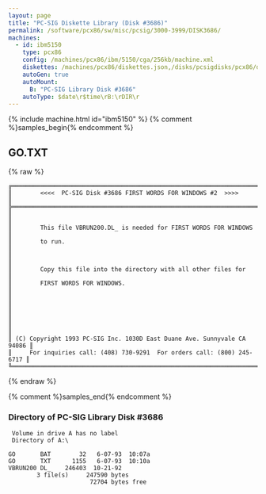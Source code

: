 ```yaml
---
layout: page
title: "PC-SIG Diskette Library (Disk #3686)"
permalink: /software/pcx86/sw/misc/pcsig/3000-3999/DISK3686/
machines:
  - id: ibm5150
    type: pcx86
    config: /machines/pcx86/ibm/5150/cga/256kb/machine.xml
    diskettes: /machines/pcx86/diskettes.json,/disks/pcsigdisks/pcx86/diskettes.json
    autoGen: true
    autoMount:
      B: "PC-SIG Library Disk #3686"
    autoType: $date\r$time\rB:\rDIR\r
---
```


{% include machine.html id="ibm5150" %}
{% comment %}samples_begin{% endcomment %}

## GO.TXT

{% raw %}
```
╔═════════════════════════════════════════════════════════════════════════╗
║        <<<<  PC-SIG Disk #3686 FIRST WORDS FOR WINDOWS #2  >>>>         ║
╠═════════════════════════════════════════════════════════════════════════╣
║                                                                         ║
║        This file VBRUN200.DL_ is needed for FIRST WORDS FOR WINDOWS     ║
║        to run.                                                          ║
║                                                                         ║
║        Copy this file into the directory with all other files for       ║
║        FIRST WORDS FOR WINDOWS.                                         ║
║                                                                         ║
║                                                                         ║
║                                                                         ║
║ (C) Copyright 1993 PC-SIG Inc. 1030D East Duane Ave. Sunnyvale CA 94086 ║
║     For inquiries call: (408) 730-9291  For orders call: (800) 245-6717 ║
╚═════════════════════════════════════════════════════════════════════════╝
```
{% endraw %}

{% comment %}samples_end{% endcomment %}

### Directory of PC-SIG Library Disk #3686

     Volume in drive A has no label
     Directory of A:\

    GO       BAT        32   6-07-93  10:07a
    GO       TXT      1155   6-07-93  10:10a
    VBRUN200 DL_    246403  10-21-92
            3 file(s)     247590 bytes
                           72704 bytes free
